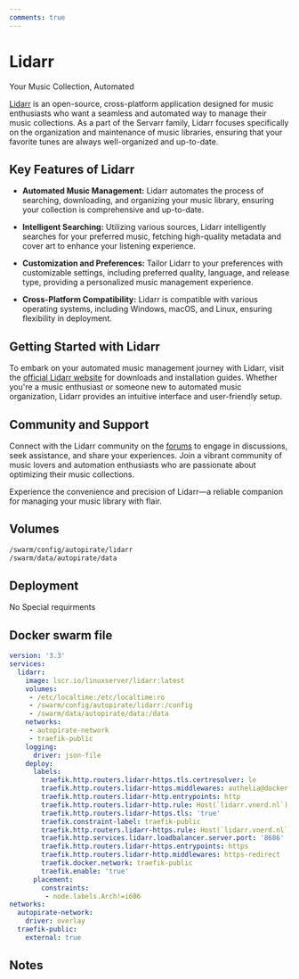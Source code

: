 ```yaml
---
comments: true
---
```


# Lidarr

Your Music Collection, Automated

[Lidarr](https://lidarr.audio/) is an open-source, cross-platform application designed for music enthusiasts who want a seamless and automated way to manage their music collections. As a part of the Servarr family, Lidarr focuses specifically on the organization and maintenance of music libraries, ensuring that your favorite tunes are always well-organized and up-to-date.

## Key Features of Lidarr

- **Automated Music Management:** Lidarr automates the process of searching, downloading, and organizing your music library, ensuring your collection is comprehensive and up-to-date.

- **Intelligent Searching:** Utilizing various sources, Lidarr intelligently searches for your preferred music, fetching high-quality metadata and cover art to enhance your listening experience.

- **Customization and Preferences:** Tailor Lidarr to your preferences with customizable settings, including preferred quality, language, and release type, providing a personalized music management experience.

- **Cross-Platform Compatibility:** Lidarr is compatible with various operating systems, including Windows, macOS, and Linux, ensuring flexibility in deployment.

## Getting Started with Lidarr

To embark on your automated music management journey with Lidarr, visit the [official Lidarr website](https://lidarr.audio/) for downloads and installation guides. Whether you're a music enthusiast or someone new to automated music organization, Lidarr provides an intuitive interface and user-friendly setup.

## Community and Support

Connect with the Lidarr community on the [forums](https://forums.lidarr.audio/) to engage in discussions, seek assistance, and share your experiences. Join a vibrant community of music lovers and automation enthusiasts who are passionate about optimizing their music collections.

Experience the convenience and precision of Lidarr—a reliable companion for managing your music library with flair.


## Volumes

```bash
/swarm/config/autopirate/lidarr
/swarm/data/autopirate/data
```

## Deployment
No Special requirments

## Docker swarm file
```yaml
version: '3.3'
services:
  lidarr:
    image: lscr.io/linuxserver/lidarr:latest
    volumes:
     - /etc/localtime:/etc/localtime:ro
     - /swarm/config/autopirate/lidarr:/config
     - /swarm/data/autopirate/data:/data
    networks:
     - autopirate-network
     - traefik-public
    logging:
      driver: json-file
    deploy:
      labels:
        traefik.http.routers.lidarr-https.tls.certresolver: le
        traefik.http.routers.lidarr-https.middlewares: authelia@docker
        traefik.http.routers.lidarr-http.entrypoints: http
        traefik.http.routers.lidarr-http.rule: Host(`lidarr.vnerd.nl`)
        traefik.http.routers.lidarr-https.tls: 'true'
        traefik.constraint-label: traefik-public
        traefik.http.routers.lidarr-https.rule: Host(`lidarr.vnerd.nl`)
        traefik.http.services.lidarr.loadbalancer.server.port: '8686'
        traefik.http.routers.lidarr-https.entrypoints: https
        traefik.http.routers.lidarr-http.middlewares: https-redirect
        traefik.docker.network: traefik-public
        traefik.enable: 'true'
      placement:
        constraints:
         - node.labels.Arch!=i686
networks:
  autopirate-network:
    driver: overlay
  traefik-public:
    external: true
```
## Notes

